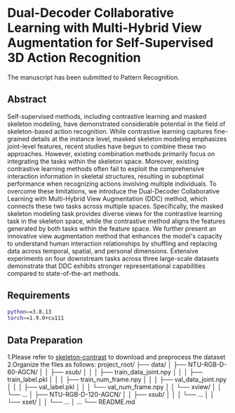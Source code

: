 # Dual-Decoder Collaborative Learning with Multi-Hybrid View Augmentation for Self-Supervised 3D Action Recognition
The manuscript has been submitted to Pattern Recognition.

## Abstract
Self-supervised methods, including contrastive learning and masked skeleton modeling, have demonstrated considerable potential in the field of skeleton-based action recognition. While contrastive learning captures fine-grained details at the instance level, masked skeleton modeling emphasizes joint-level features, recent studies have begun to combine these two approaches. However, existing combination methods primarily focus on integrating the tasks within the skeleton space. Moreover, existing contrastive learning methods often fail to exploit the comprehensive interaction information in skeletal structures, resulting in suboptimal performance when recognizing actions involving multiple individuals. To overcome these limitations, we introduce the Dual-Decoder Collaborative Learning with Multi-Hybrid View Augmentation (DDC) method, which connects these two tasks across multiple spaces. Specifically, the masked skeleton modeling task provides diverse views for the contrastive learning task in the skeleton space, while the contrastive method aligns the features generated by both tasks within the feature space. We further present an innovative view augmentation method that enhances the model's capacity to understand human interaction relationships by shuffling and replacing data across temporal, spatial, and personal dimensions. Extensive experiments on four downstream tasks across three large-scale datasets demonstrate that DDC exhibits stronger representational capabilities compared to state-of-the-art methods.

## Requirements
```bash
python==3.8.13
torch==1.9.0+cu111
```

## Data Preparation
1.Please refer to [skeleton-contrast](https://github.com/fmthoker/skeleton-contrast) to download and preprocess the dataset
2.Organize the files as follows:
project_root/
├── data/
│ ├── NTU-RGB-D-60-AGCN/
│ │ ├── xsub/
│ │ │ ├── train_data_joint.npy
│ │ │ ├── train_label.pkl
│ │ │ ├── train_num_frame.npy
│ │ │ ├── val_data_joint.npy
│ │ │ ├── val_label.pkl
│ │ │ └── val_num_frame.npy
│ │ └── xview/
│ │ └── ... 
│ ├── NTU-RGB-D-120-AGCN/
│ │ ├── xsub/
│ │ │ └── ... 
│ │ └── xset/
│ │ └── ...
│ ...
└── README.md
